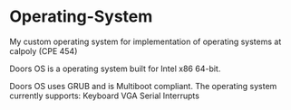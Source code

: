 # Operating-System
My custom operating system for implementation of operating systems at calpoly (CPE 454)

Doors OS is a operating system built for Intel x86 64-bit.

Doors OS uses GRUB and is Multiboot compliant. 
The operating system currently supports:
  Keyboard
  VGA
  Serial
  Interrupts
  
